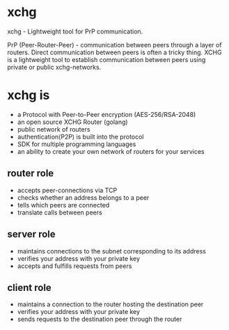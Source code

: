 # xchg
xchg - Lightweight tool for PrP communication.

PrP (Peer-Router-Peer) - communication between peers through a layer of routers. Direct communication between peers is often a tricky thing. XCHG is a lightweight tool to establish communication between peers using private or public xchg-networks.

# xchg is
- a Protocol with Peer-to-Peer encryption (AES-256/RSA-2048)
- an open source XCHG Router (golang)
- public network of routers
- authentication(P2P) is built into the protocol
- SDK for multiple programming languages
- an ability to create your own network of routers for your services

## router role
- accepts peer-connections via TCP
- checks whether an address belongs to a peer
- tells which peers are connected
- translate calls between peers

## server role
- maintains connections to the subnet corresponding to its address
- verifies your address with your private key
- accepts and fulfills requests from peers

## client role
- maintains a connection to the router hosting the destination peer
- verifies your address with your private key
- sends requests to the destination peer through the router
